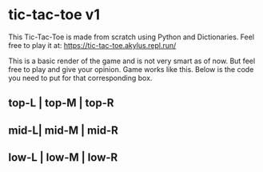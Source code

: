 # tic-tac-toe v1
This Tic-Tac-Toe is made from scratch using Python and Dictionaries. Feel free to play it at:
https://tic-tac-toe.akylus.repl.run/

This is a basic render of the game and is not very smart as of now.
But feel free to play and give your opinion.
Game works like this. Below is the code you need to put for that corresponding box.

top-L | top-M | top-R
---------------------
mid-L| mid-M | mid-R
---------------------
low-L | low-M | low-R
---------------------
